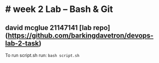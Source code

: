 # # week 2 Lab – Bash & Git
david mcglue 21147141
[lab repo] (https://github.com/barkingdavetron/devops-lab-2-task)
---
To run script.sh run: `bash script.sh`
